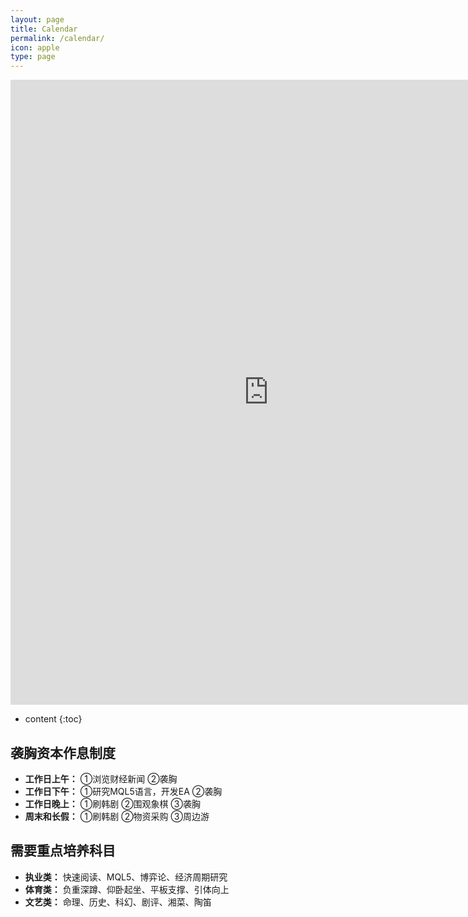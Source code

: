 ```yaml
---
layout: page
title: Calendar
permalink: /calendar/
icon: apple
type: page
---
```


<iframe frameborder="0" width="825" height="1000" scrolling="yes" src="https://rili-d.jin10.com/open.php?fontSize=14px&theme=darkgray"></iframe>

* content
{:toc}


## 袭胸资本作息制度
* **工作日上午：**
①浏览财经新闻  ②袭胸
* **工作日下午：**
①研究MQL5语言，开发EA  ②袭胸
* **工作日晚上：**
①刷韩剧  ②围观象棋  ③袭胸
* **周末和长假：**
①刷韩剧  ②物资采购  ③周边游

## 需要重点培养科目
* **执业类：** 快速阅读、MQL5、博弈论、经济周期研究
* **体育类：** 负重深蹲、仰卧起坐、平板支撑、引体向上
* **文艺类：** 命理、历史、科幻、剧评、湘菜、陶笛
